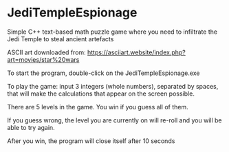# JediTempleEspionage

Simple C++ text-based math puzzle game where you need to infiltrate the Jedi Temple to steal ancient artefacts

ASCII art downloaded from: https://asciiart.website/index.php?art=movies/star%20wars

To start the program, double-click on the JediTempleEspionage.exe

To play the game: input 3 integers (whole numbers), separated by spaces, that will make the calculations that appear on the screen possible. 

There are 5 levels in the game. You win if you guess all of them. 

If you guess wrong, the level you are currently on will re-roll and you will be able to try again. 

After you win, the program will close itself after 10 seconds
